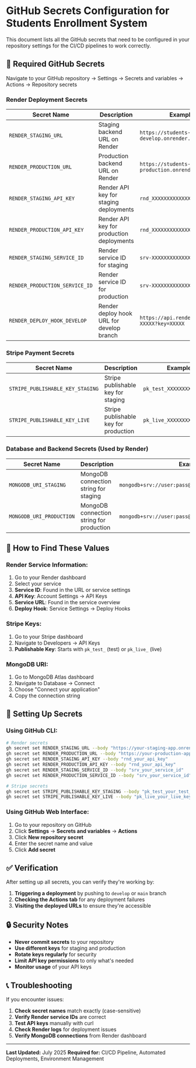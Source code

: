 # GitHub Secrets Configuration for Students Enrollment System

This document lists all the GitHub secrets that need to be configured in your repository settings for the CI/CD pipelines to work correctly.

## 🔐 Required GitHub Secrets

Navigate to your GitHub repository → Settings → Secrets and variables → Actions → Repository secrets

### **Render Deployment Secrets**

| Secret Name | Description | Example Value |
|-------------|-------------|---------------|
| `RENDER_STAGING_URL` | Staging backend URL on Render | `https://students-enrollment-develop.onrender.com` |
| `RENDER_PRODUCTION_URL` | Production backend URL on Render | `https://students-enrollment-production.onrender.com` |
| `RENDER_STAGING_API_KEY` | Render API key for staging deployments | `rnd_XXXXXXXXXXXXXXXXXXXXXX` |
| `RENDER_PRODUCTION_API_KEY` | Render API key for production deployments | `rnd_XXXXXXXXXXXXXXXXXXXXXX` |
| `RENDER_STAGING_SERVICE_ID` | Render service ID for staging | `srv-XXXXXXXXXXXXXXXXXXXXXX` |
| `RENDER_PRODUCTION_SERVICE_ID` | Render service ID for production | `srv-XXXXXXXXXXXXXXXXXXXXXX` |
| `RENDER_DEPLOY_HOOK_DEVELOP` | Render deploy hook URL for develop branch | `https://api.render.com/deploy/srv-XXXXX?key=XXXXX` |

### **Stripe Payment Secrets**

| Secret Name | Description | Example Value |
|-------------|-------------|---------------|
| `STRIPE_PUBLISHABLE_KEY_STAGING` | Stripe publishable key for staging | `pk_test_XXXXXXXXXXXXXXXXXXXXXX` |
| `STRIPE_PUBLISHABLE_KEY_LIVE` | Stripe publishable key for production | `pk_live_XXXXXXXXXXXXXXXXXXXXXX` |

### **Database and Backend Secrets** (Used by Render)

| Secret Name | Description | Example Value |
|-------------|-------------|---------------|
| `MONGODB_URI_STAGING` | MongoDB connection string for staging | `mongodb+srv://user:pass@cluster.mongodb.net/staging` |
| `MONGODB_URI_PRODUCTION` | MongoDB connection string for production | `mongodb+srv://user:pass@cluster.mongodb.net/production` |

## 🔧 How to Find These Values

### **Render Service Information:**
1. Go to your Render dashboard
2. Select your service
3. **Service ID**: Found in the URL or service settings
4. **API Key**: Account Settings → API Keys
5. **Service URL**: Found in the service overview
6. **Deploy Hook**: Service Settings → Deploy Hooks

### **Stripe Keys:**
1. Go to your Stripe dashboard
2. Navigate to Developers → API Keys
3. **Publishable Key**: Starts with `pk_test_` (test) or `pk_live_` (live)

### **MongoDB URI:**
1. Go to MongoDB Atlas dashboard
2. Navigate to Database → Connect
3. Choose "Connect your application"
4. Copy the connection string

## 🚀 Setting Up Secrets

### Using GitHub CLI:
```bash
# Render secrets
gh secret set RENDER_STAGING_URL --body "https://your-staging-app.onrender.com"
gh secret set RENDER_PRODUCTION_URL --body "https://your-production-app.onrender.com"
gh secret set RENDER_STAGING_API_KEY --body "rnd_your_api_key"
gh secret set RENDER_PRODUCTION_API_KEY --body "rnd_your_api_key"
gh secret set RENDER_STAGING_SERVICE_ID --body "srv_your_service_id"
gh secret set RENDER_PRODUCTION_SERVICE_ID --body "srv_your_service_id"

# Stripe secrets
gh secret set STRIPE_PUBLISHABLE_KEY_STAGING --body "pk_test_your_test_key"
gh secret set STRIPE_PUBLISHABLE_KEY_LIVE --body "pk_live_your_live_key"
```

### Using GitHub Web Interface:
1. Go to your repository on GitHub
2. Click **Settings** → **Secrets and variables** → **Actions**
3. Click **New repository secret**
4. Enter the secret name and value
5. Click **Add secret**

## ✅ Verification

After setting up all secrets, you can verify they're working by:

1. **Triggering a deployment** by pushing to `develop` or `main` branch
2. **Checking the Actions tab** for any deployment failures
3. **Visiting the deployed URLs** to ensure they're accessible

## 🔒 Security Notes

- **Never commit secrets** to your repository
- **Use different keys** for staging and production
- **Rotate keys regularly** for security
- **Limit API key permissions** to only what's needed
- **Monitor usage** of your API keys

## 📞 Troubleshooting

If you encounter issues:

1. **Check secret names** match exactly (case-sensitive)
2. **Verify Render service IDs** are correct
3. **Test API keys** manually with curl
4. **Check Render logs** for deployment issues
5. **Verify MongoDB connections** from Render dashboard

---

**Last Updated:** July 2025
**Required for:** CI/CD Pipeline, Automated Deployments, Environment Management
